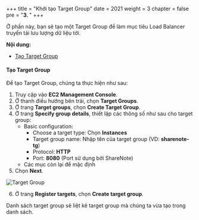 +++
title = "Khởi tạo Target Group"
date = 2021
weight = 3
chapter = false
pre = "<b>3. </b>"
+++

Ở phần này, bạn sẽ tạo một Target Group để làm mục tiêu Load Balancer truyển tải lưu lượng dữ liệu tới.

**Nội dung:**
- [Tạo Target Group](#tạo-target-group)

#### Tạo Target Group

Để tạo Target Group, chúng ta thực hiện như sau:
1. Truy cập vào **EC2 Management Console**.
2. Ở thanh điều hướng bên trái, chọn **Target Groups**.
3. Ở trang **Target groups**, chọn **Create Target Group**.
4. Ở trang **Specify group details**, thiết lập các thông số như sau cho target group:
   - Basic configuration:
     - Choose a target type: Chọn **Instances**
     - Target group name: Nhập tên của target group (VD: **sharenote-tg**)
     - Protocol: **HTTP**
     - Port: **8080** (Port sử dụng bởi ShareNote)
   - Các mục còn lại để mặc định
5. Chọn **Next**.

![Target Group](../../../images/3/3_RegisterTargets.png?width=90pc)

6. Ở trang **Register targets**, chọn **Create target group**.

Danh sách target group sẽ liệt kê target group mà chúng ta vừa tạo trong danh sách.
